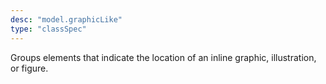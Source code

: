 ```yaml
---
desc: "model.graphicLike"
type: "classSpec"
---
```


Groups elements that indicate the location of an inline graphic, illustration, or
figure.